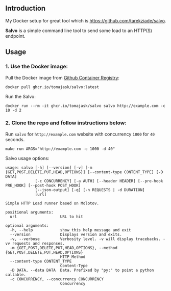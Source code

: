 ## Introduction

My Docker setup for great tool which is https://github.com/tarekziade/salvo.

**Salvo** is a simple command line tool to send some load to an HTTP(S) endpoint.

## Usage

### 1. Use the Docker image:

Pull the Docker image from [Github Container Registry](https://github.com/users/tomajask/packages/container/package/salvo):
```shell
docker pull ghcr.io/tomajask/salvo:latest
```

Run the Salvo:
```shell
docker run --rm -it ghcr.io/tomajask/salvo salvo http://example.com -c 10 -d 2
```

### 2. Clone the repo and follow instructions below:

Run `salvo` for `http://example.com` website with concurrency `1000` for `40` seconds.
```shell
make run ARGS="http://example.com -c 1000 -d 40"
```

Salvo usage options:
```shell
usage: salvo [-h] [--version] [-v] [-m {GET,POST,DELETE,PUT,HEAD,OPTIONS}] [--content-type CONTENT_TYPE] [-D DATA]
             [-c CONCURRENCY] [-a AUTH] [--header HEADER] [--pre-hook PRE_HOOK] [--post-hook POST_HOOK]
             [--json-output] [-q] [-n REQUESTS | -d DURATION]
             [url]

Simple HTTP Load runner based on Molotov.

positional arguments:
  url                   URL to hit

optional arguments:
  -h, --help            show this help message and exit
  --version             Displays version and exits.
  -v, --verbose         Verbosity level. -v will display tracebacks. -vv requests and responses.
  -m {GET,POST,DELETE,PUT,HEAD,OPTIONS}, --method {GET,POST,DELETE,PUT,HEAD,OPTIONS}
                        HTTP Method
  --content-type CONTENT_TYPE
                        Content-Type
  -D DATA, --data DATA  Data. Prefixed by "py:" to point a python callable.
  -c CONCURRENCY, --concurrency CONCURRENCY
                        Concurrency
```
